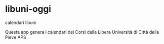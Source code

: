 # libuni-oggi
calendari libuni

Questa app genera i calendari dei Corsi
della Libera Università di Città della Pieve APS
